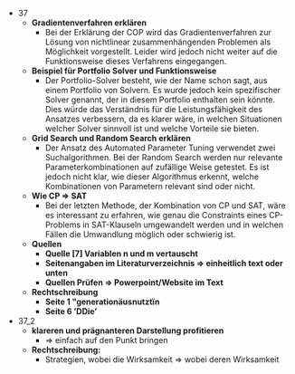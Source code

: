 - 37
  - **Gradientenverfahren erklären**
    - Bei der Erklärung der COP wird das Gradientenverfahren zur Lösung von nichtlinear zusammenhängenden
      Problemen als Möglichkeit vorgestellt. Leider wird jedoch nicht weiter auf die Funktionsweise
      dieses Verfahrens eingegangen.
  - **Beispiel für Portfolio Solver und Funktionsweise**
    - Der Portfolio-Solver besteht, wie der Name schon sagt, aus einem Portfolio von Solvern. Es wurde jedoch kein spezifischer Solver genannt, der in diesem Portfolio enthalten sein könnte. Dies würde das Verständnis für die Leistungsfähigkeit des Ansatzes verbessern, da es klarer wäre, in welchen Situationen welcher Solver sinnvoll ist und welche Vorteile sie bieten.
  - **Grid Search und Random Search erklären**
    - Der Ansatz des Automated Parameter Tuning verwendet zwei Suchalgorithmen. Bei der Random Search werden nur relevante Parameterkombinationen auf zufällige Weise getestet. Es ist jedoch nicht klar, wie dieser Algorithmus erkennt, welche Kombinationen von Parametern relevant sind oder nicht.
  - **Wie CP => SAT**
    - Bei der letzten Methode, der Kombination von CP und SAT, wäre es interessant zu erfahren, wie genau
      die Constraints eines CP-Problems in SAT-Klauseln umgewandelt werden und in welchen Fällen
      die Umwandlung möglich oder schwierig ist.
  - **Quellen**
    - **Quelle [7] Variablen n und m vertauscht**
    - **Seitenangaben im Literaturverzeichnis => einheitlich text oder unten**
    - **Quellen Prüfen => Powerpoint/Website im Text**
  - **Rechtschreibung**
    - **Seite 1 "generationäusnutztïn**
    - **Seite 6 ’DDie’**
- 37_2
  - **klareren und prägnanteren Darstellung profitieren**
    - => einfach auf den Punkt bringen
  - **Rechtschreibung:**
    - Strategien, wobei die Wirksamkeit => wobei deren
      Wirksamkeit